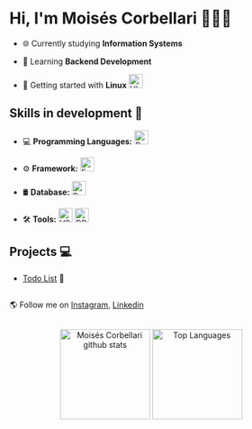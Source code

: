 # Hi, I'm Moisés Corbellari 👨🏾‍💻
- 🌐 Currently studying **Information Systems**

- 🧠 Learning **Backend Development**

- 🐧 Getting started with **Linux**
  <img src="https://skillicons.dev/icons?i=ubuntu" alt="Ubuntu" height="25"/>

## Skills in development 🚧

- 💻 **Programming Languages:**
  <img src="https://skillicons.dev/icons?i=python" alt="Python" height="25"/>

- ⚙️ **Framework:**
  <img src="https://skillicons.dev/icons?i=fastapi" alt="FastApi" height="25"/>

- 🛢️ **Database:**
  <img src="https://skillicons.dev/icons?i=postgresql" alt="PostgreSQL" height="25"/>

- 🛠️ **Tools:**
  <img src="https://skillicons.dev/icons?i=vscode,docker" alt="VS Code" height="25"/>
  <img src="https://cdn.jsdelivr.net/gh/devicons/devicon@latest/icons/dbeaver/dbeaver-original.svg" alt="DBeaver" height="25"/>

## Projects 💻
- [Todo List](https://github.com/MoisesCorbellari/Todo_List) 📝

##
🌎 Follow me on [Instagram], [Linkedin]

##
<div align="center">
  <img height="160em" src="https://github-readme-stats.vercel.app/api?username=MoisesCorbellari&theme=omni&show_icons=true&count_private=true&hide_border=false&include_all_commits=true" alt="Moisés Corbellari github stats"/>
  <img height="160em" src="https://github-readme-stats.vercel.app/api/top-langs/?username=MoisesCorbellari&layout=compact&hide_border=false&title_color=ff79c6&text_color=ff79c6&bg_color=282a36" alt="Top Languages"/>
</div>

[Instagram]: https://www.instagram.com/moises_corbellari/
[Linkedin]: https://www.linkedin.com/in/moises-corbellari-5187231b3/

